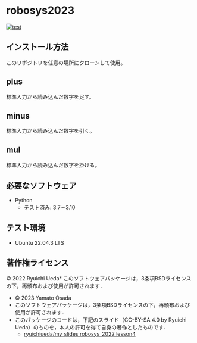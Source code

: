 # robosys2023
[![test](https://github.com/YamatoOsada/robosys2023/actions/workflows/test.yml/badge.svg)](https://github.com/YamatoOsada/robosys2023/actions/workflows/test.yml)

## インストール方法 
このリポジトリを任意の場所にクローンして使用。
## plus
標準入力から読み込んだ数字を足す。

## minus
標準入力から読み込んだ数字を引く。

## mul
標準入力から読み込んだ数字を掛ける。

## 必要なソフトウェア
* Python
  * テスト済み: 3.7〜3.10

## テスト環境
* Ubuntu 22.04.3 LTS

## 著作権ライセンス 
© 2022 Ryuichi Ueda* このソフトウェアパッケージは，3条項BSDライセンスの下，再頒布および使用が許可されます．
* © 2023 Yamato Osada
* このソフトウェアパッケージは，3条項BSDライセンスの下，再頒布および使用が許可されます．
* このパッケージのコードは，下記のスライド（CC-BY-SA 4.0 by Ryuichi Ueda）のものを，本人の許可を得て自身の著作としたものです．
     * [ryuichiueda/my_slides robosys_2022 lesson4](https://github.com/ryuichiueda/my_slides/blob/master/robosys_2022/lesson4.md)
